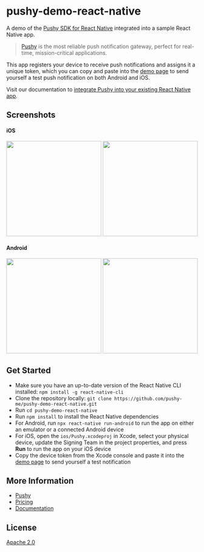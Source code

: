 # pushy-demo-react-native

A demo of the [Pushy SDK for React Native](https://github.com/pushy-me/pushy-react-native) integrated into a sample React Native app.

> [Pushy](https://pushy.me/) is the most reliable push notification gateway, perfect for real-time, mission-critical applications.

This app registers your device to receive push notifications and assigns it a unique token, which you can copy and paste into the [demo page](https://pushy.me/docs/resources/demo) to send yourself a test push notification on both Android and iOS.

Visit our documentation to [integrate Pushy into your existing React Native app](https://pushy.me/docs/additional-platforms/react-native).

## Screenshots

#### iOS

<img src="src/img/1.png" width="250"> <img src="src/img/2.png" width="250"> 

#### Android

<img src="src/img/3.png" width="250"> <img src="src/img/4.png" width="250">

## Get Started

* Make sure you have an up-to-date version of the React Native CLI installed: `npm install -g react-native-cli`
* Clone the repository locally: `git clone https://github.com/pushy-me/pushy-demo-react-native.git`
* Run `cd pushy-demo-react-native`
* Run `npm install` to install the React Native dependencies
* For Android, run `npx react-native run-android` to run the app on either an emulator or a connected Android device
* For iOS, open the `ios/Pushy.xcodeproj` in Xcode, select your physical device, update the Signing Team in the project properties, and press **Run** to run the app on your iOS device
* Copy the device token from the Xcode console and paste it into the [demo page](https://pushy.me/docs/resources/demo) to send yourself a test notification

## More Information

* [Pushy](https://pushy.me/)
* [Pricing](https://pushy.me/pricing)
* [Documentation](https://pushy.me/docs)

## License

[Apache 2.0](LICENSE)
